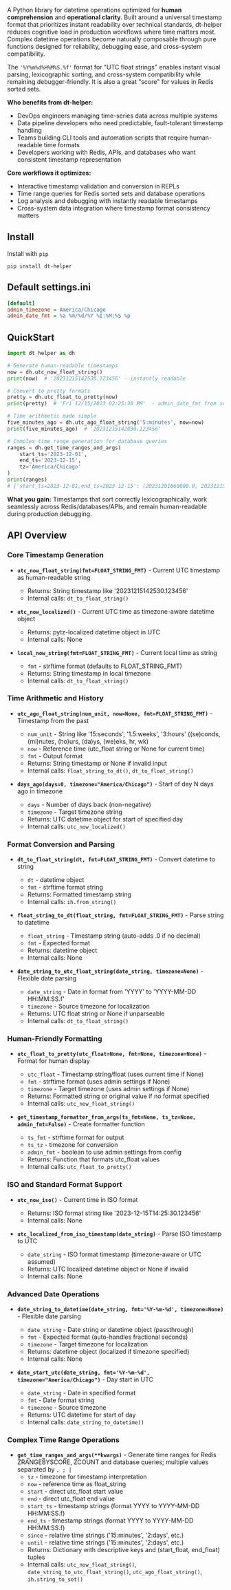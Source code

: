 A Python library for datetime operations optimized for **human comprehension** and **operational clarity**. Built around a universal timestamp format that prioritizes instant readability over technical standards, dt-helper reduces cognitive load in production workflows where time matters most. Complex datetime operations become naturally composable through pure functions designed for reliability, debugging ease, and cross-system compatibility.

The `'%Y%m%d%H%M%S.%f'` format for "UTC float strings" enables instant visual parsing, lexicographic sorting, and cross-system compatibility while remaining debugger-friendly. It is also a great "score" for values in Redis sorted sets.

**Who benefits from dt-helper:**
- DevOps engineers managing time-series data across multiple systems
- Data pipeline developers who need predictable, fault-tolerant timestamp handling
- Teams building CLI tools and automation scripts that require human-readable time formats
- Developers working with Redis, APIs, and databases who want consistent timestamp representation

**Core workflows it optimizes:**
- Interactive timestamp validation and conversion in REPLs
- Time range queries for Redis sorted sets and database operations
- Log analysis and debugging with instantly readable timestamps
- Cross-system data integration where timestamp format consistency matters

## Install

Install with `pip`

```
pip install dt-helper
```

## Default settings.ini

```ini
[default]
admin_timezone = America/Chicago
admin_date_fmt = %a %m/%d/%Y %I:%M:%S %p
```

## QuickStart

```python
import dt_helper as dh

# Generate human-readable timestamps
now = dh.utc_now_float_string()
print(now)  # '20231215142530.123456' - instantly readable

# Convert to pretty formats
pretty = dh.utc_float_to_pretty(now)
print(pretty)  # 'Fri 12/15/2023 02:25:30 PM'  - admin_date_fmt from settings

# Time arithmetic made simple
five_minutes_ago = dh.utc_ago_float_string('5:minutes', now=now)
print(five_minutes_ago)  # '20231215142030.123456'

# Complex time range generation for database queries
ranges = dh.get_time_ranges_and_args(
    start_ts='2023-12-01',
    end_ts='2023-12-15',
    tz='America/Chicago'
)
print(ranges)
# {'start_ts=2023-12-01,end_ts=2023-12-15': (20231201060000.0, 20231215060000.0), 'start_ts=2023-12-01': (20231201060000.0, inf), 'end_ts=2023-12-15': (0, 20231215060000.0)}
```

**What you gain:** Timestamps that sort correctly lexicographically, work seamlessly across Redis/databases/APIs, and remain human-readable during production debugging.

## API Overview

### Core Timestamp Generation

- **`utc_now_float_string(fmt=FLOAT_STRING_FMT)`** - Current UTC timestamp as human-readable string
  - Returns: String timestamp like '20231215142530.123456'
  - Internal calls: `dt_to_float_string()`

- **`utc_now_localized()`** - Current UTC time as timezone-aware datetime object
  - Returns: pytz-localized datetime object in UTC
  - Internal calls: None

- **`local_now_string(fmt=FLOAT_STRING_FMT)`** - Current local time as string
  - `fmt` - strftime format (defaults to FLOAT_STRING_FMT)
  - Returns: String timestamp in local timezone
  - Internal calls: `dt_to_float_string()`

### Time Arithmetic and History

- **`utc_ago_float_string(num_unit, now=None, fmt=FLOAT_STRING_FMT)`** - Timestamp from the past
  - `num_unit` - String like '15:seconds', '1.5:weeks', '3:hours' ((se)conds, (mi)nutes, (ho)urs, (da)ys, (we)eks, hr, wk)
  - `now` - Reference time (utc_float string or None for current time)
  - `fmt` - Output format
  - Returns: String timestamp or None if invalid input
  - Internal calls: `float_string_to_dt()`, `dt_to_float_string()`

- **`days_ago(days=0, timezone="America/Chicago")`** - Start of day N days ago in timezone
  - `days` - Number of days back (non-negative)
  - `timezone` - Target timezone string
  - Returns: UTC datetime object for start of specified day
  - Internal calls: `utc_now_localized()`

### Format Conversion and Parsing

- **`dt_to_float_string(dt, fmt=FLOAT_STRING_FMT)`** - Convert datetime to string
  - `dt` - datetime object
  - `fmt` - strftime format string
  - Returns: Formatted timestamp string
  - Internal calls: `ih.from_string()`

- **`float_string_to_dt(float_string, fmt=FLOAT_STRING_FMT)`** - Parse string to datetime
  - `float_string` - Timestamp string (auto-adds .0 if no decimal)
  - `fmt` - Expected format
  - Returns: datetime object
  - Internal calls: None

- **`date_string_to_utc_float_string(date_string, timezone=None)`** - Flexible date parsing
  - `date_string` - Date in format from 'YYYY' to 'YYYY-MM-DD HH:MM:SS.f'
  - `timezone` - Source timezone for localization
  - Returns: UTC float string or None if unparseable
  - Internal calls: `dt_to_float_string()`

### Human-Friendly Formatting

- **`utc_float_to_pretty(utc_float=None, fmt=None, timezone=None)`** - Format for human display
  - `utc_float` - Timestamp string/float (uses current time if None)
  - `fmt` - strftime format (uses admin settings if None)
  - `timezone` - Target timezone (uses admin settings if None)
  - Returns: Formatted string or original value if no format specified
  - Internal calls: `utc_now_float_string()`

- **`get_timestamp_formatter_from_args(ts_fmt=None, ts_tz=None, admin_fmt=False)`** - Create formatter function
  - `ts_fmt` - strftime format for output
  - `ts_tz` - timezone for conversion
  - `admin_fmt` - boolean to use admin settings from config
  - Returns: Function that formats utc_float values
  - Internal calls: `utc_float_to_pretty()`

### ISO and Standard Format Support

- **`utc_now_iso()`** - Current time in ISO format
  - Returns: ISO format string like '2023-12-15T14:25:30.123456'
  - Internal calls: None

- **`utc_localized_from_iso_timestamp(date_string)`** - Parse ISO timestamp to UTC
  - `date_string` - ISO format timestamp (timezone-aware or UTC assumed)
  - Returns: UTC localized datetime object or None if invalid
  - Internal calls: None

### Advanced Date Operations

- **`date_string_to_datetime(date_string, fmt='%Y-%m-%d', timezone=None)`** - Flexible date parsing
  - `date_string` - Date string or datetime object (passthrough)
  - `fmt` - Expected format (auto-handles fractional seconds)
  - `timezone` - Target timezone for localization
  - Returns: datetime object (localized if timezone specified)
  - Internal calls: None

- **`date_start_utc(date_string, fmt='%Y-%m-%d', timezone="America/Chicago")`** - Day start in UTC
  - `date_string` - Date in specified format
  - `fmt` - Date format string
  - `timezone` - Source timezone
  - Returns: UTC datetime for start of day
  - Internal calls: `date_string_to_datetime()`

### Complex Time Range Operations

- **`get_time_ranges_and_args(**kwargs)`** - Generate time ranges for Redis ZRANGEBYSCORE, ZCOUNT and database queries; multiple values separated by `, ; |`
  - `tz` - timezone for timestamp interpretation
  - `now` - reference time as float_string
  - `start` - direct utc_float start value
  - `end` - direct utc_float end value
  - `start_ts` - timestamp strings (format YYYY to YYYY-MM-DD HH:MM:SS.f)
  - `end_ts` - timestamp strings (format YYYY to YYYY-MM-DD HH:MM:SS.f)
  - `since` - relative time strings ('15:minutes', '2:days', etc.)
  - `until` - relative time strings ('15:minutes', '2:days', etc.)
  - Returns: Dictionary with descriptive keys and (start_float, end_float) tuples
  - Internal calls: `utc_now_float_string()`, `date_string_to_utc_float_string()`, `utc_ago_float_string()`, `ih.string_to_set()`
